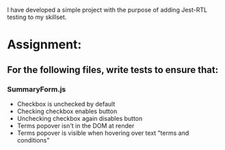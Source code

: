 I have developed a simple project with the purpose of adding Jest-RTL testing to my skillset.  

# Assignment:

## For the following files, write tests to ensure that: 

### SummaryForm.js 

- Checkbox is unchecked by default
- Checking checkbox enables button
- Unchecking checkbox again disables button
- Terms popover isn't in the DOM at render
- Terms popover is visible when hovering over text "terms and conditions"
